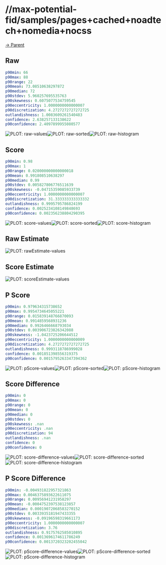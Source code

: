 
# //max-potential-fid/samples/pages+cached+noadtech+nomedia+nocss

[→ Parent](../..)


## Raw


```yaml
p90min: 66
p90max: 88
p90range: 22
p90mean: 73.08510638297872
p90median: 72
p90stdev: 5.960257695535763
p90skewness: 0.6075077534759545
p90eccentricity: 1.0000000000000007
p90discretization: 4.2727272727272725
outlandishness: 1.0083609261540483
confidence: 2.638257133138622
p90confidence: 2.4097899955080577

```

![PLOT: raw-values](./raw/values.svg)![PLOT: raw-sorted](./raw/sorted.svg)![PLOT: raw-histogram](./raw/histogram.svg)
## Score


```yaml
p90min: 0.98
p90max: 1
p90range: 0.020000000000000018
p90mean: 0.991808510638297
p90median: 0.99
p90stdev: 0.005827806776511639
p90skewness: -0.04715359085933739
p90eccentricity: 1.0000000000000007
p90discretization: 31.333333333333332
outlandishness: 0.9995795786824199
confidence: 0.0025234108149848693
p90confidence: 0.002356238804290395

```

![PLOT: score-values](./score/values.svg)![PLOT: score-sorted](./score/sorted.svg)![PLOT: score-histogram](./score/histogram.svg)
## Raw Estimate

![PLOT: rawEstimate-values](./rawEstimate/values.svg)
## Score Estimate

![PLOT: scoreEstimate-values](./scoreEstimate/values.svg)
## P Score


```yaml
p90min: 0.979634315738652
p90max: 0.9954734645055221
p90range: 0.015839148766870093
p90mean: 0.9914859568931236
p90median: 0.9926466668793034
p90stdev: 0.003906723826342088
p90skewness: -1.0423725206644512
p90eccentricity: 1.0000000000000009
p90discretization: 4.2727272727272725
outlandishness: 0.9993118786999028
confidence: 0.001851398556319375
p90confidence: 0.0015795263347394362

```

![PLOT: pScore-values](./pScore/values.svg)![PLOT: pScore-sorted](./pScore/sorted.svg)![PLOT: pScore-histogram](./pScore/histogram.svg)
## Score Difference


```yaml
p90min: 0
p90max: 0
p90range: 0
p90mean: 0
p90median: 0
p90stdev: 0
p90skewness: .nan
p90eccentricity: .nan
p90discretization: 94
outlandishness: .nan
confidence: 0
p90confidence: 0

```

![PLOT: score-difference-values](./score-difference/values.svg)![PLOT: score-difference-sorted](./score-difference/sorted.svg)![PLOT: score-difference-histogram](./score-difference/histogram.svg)
## P Score Difference


```yaml
p90min: -0.004931822957321863
p90max: 0.0046375893622611075
p90range: 0.00956941231958297
p90mean: -0.0004752397538123857
p90median: 0.00019072068583270152
p90stdev: 0.0033935181947433355
p90skewness: -0.09196598319661173
p90eccentricity: 1.0000000000000007
p90discretization: 3.76
outlandishness: 0.9175762585010895
confidence: 0.0013696174611786249
p90confidence: 0.0013720323202455042

```

![PLOT: pScore-difference-values](./pScore-difference/values.svg)![PLOT: pScore-difference-sorted](./pScore-difference/sorted.svg)![PLOT: pScore-difference-histogram](./pScore-difference/histogram.svg)